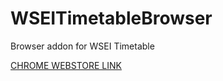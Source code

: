 # WSEITimetableBrowser
Browser addon for WSEI Timetable

[CHROME WEBSTORE LINK](https://chrome.google.com/webstore/detail/wseitimetable/nemcoiefghjdfeclhfioamnjmmkcfhhb?hl=pl&gl=PL)